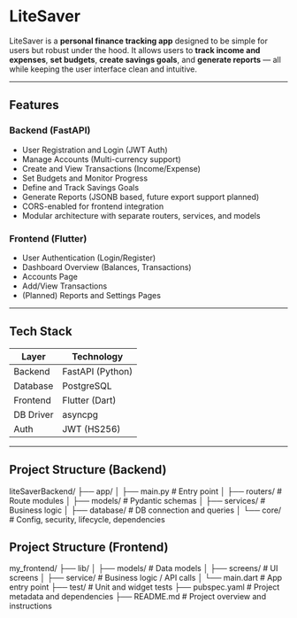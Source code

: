 # LiteSaver 

LiteSaver is a **personal finance tracking app** designed to be simple for users but robust under the hood. It allows users to **track income and expenses**, **set budgets**, **create savings goals**, and **generate reports** — all while keeping the user interface clean and intuitive.

---

## Features

### Backend (FastAPI)
- User Registration and Login (JWT Auth)
- Manage Accounts (Multi-currency support)
- Create and View Transactions (Income/Expense)
- Set Budgets and Monitor Progress
- Define and Track Savings Goals
- Generate Reports (JSONB based, future export support planned)
- CORS-enabled for frontend integration
- Modular architecture with separate routers, services, and models

### Frontend (Flutter)
- User Authentication (Login/Register)
- Dashboard Overview (Balances, Transactions)
- Accounts Page
- Add/View Transactions
- (Planned) Reports and Settings Pages

---

## Tech Stack

| Layer        | Technology      |
|--------------|-----------------|
| Backend      | FastAPI (Python)|
| Database     | PostgreSQL      |
| Frontend     | Flutter (Dart)  |
| DB Driver    | asyncpg         |
| Auth         | JWT (HS256)     |

---

## Project Structure (Backend)
liteSaverBackend/
├── app/
│ ├── main.py # Entry point
│ ├── routers/ # Route modules
│ ├── models/ # Pydantic schemas
│ ├── services/ # Business logic
│ ├── database/ # DB connection and queries
│ └── core/ # Config, security, lifecycle, dependencies

## Project Structure (Frontend)
my_frontend/
├── lib/
│ ├── models/ # Data models
│ ├── screens/ # UI screens
│ ├── service/ # Business logic / API calls
│ └── main.dart # App entry point
├── test/ # Unit and widget tests
├── pubspec.yaml # Project metadata and dependencies
├── README.md # Project overview and instructions



